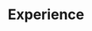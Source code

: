 ---
widget: experience
active: true
weight: 40
headless: true
title: Experience
subtitle: ''
date_format: Jan 2006

experience:
  - title: Club Member
    company: Koala
    company_url: ''
    company_logo: ''
    location: Department Club, School of Computer Science and Artificial Intelligence, Jeonbuk National University
    date_start: '2024-03-02'
    date_end: '2024-06-20'
    description: |
        Participated in club activities to cultivate algorithmic problem-solving abilities and logical thinking.

        * Key Activities:
        * Consistently solved 2 or more problems weekly on Baekjoon Online Judge.
        * Conducted focused study sessions on ICPC-related topics.
        * Learned diverse problem-solving approaches through code reviews with fellow club members.

  - title: SW Mentoring Mentee
    company: Online
    company_url: ''
    company_logo: ''
    location: Jeonbuk National University's SW-Centered University Project Division
    date_start: '2024-09-11'
    date_end: '2024-12-13'
    description: |
        Participated in a mentoring program to learn the direction for growing as a good developer and to enhance practical technical skills through interaction with a senior mentor from the same department.

        * Key Activities:
        * Designed a learning roadmap and received career counseling through weekly mentoring sessions.
        * Received feedback on coding assignments.
---